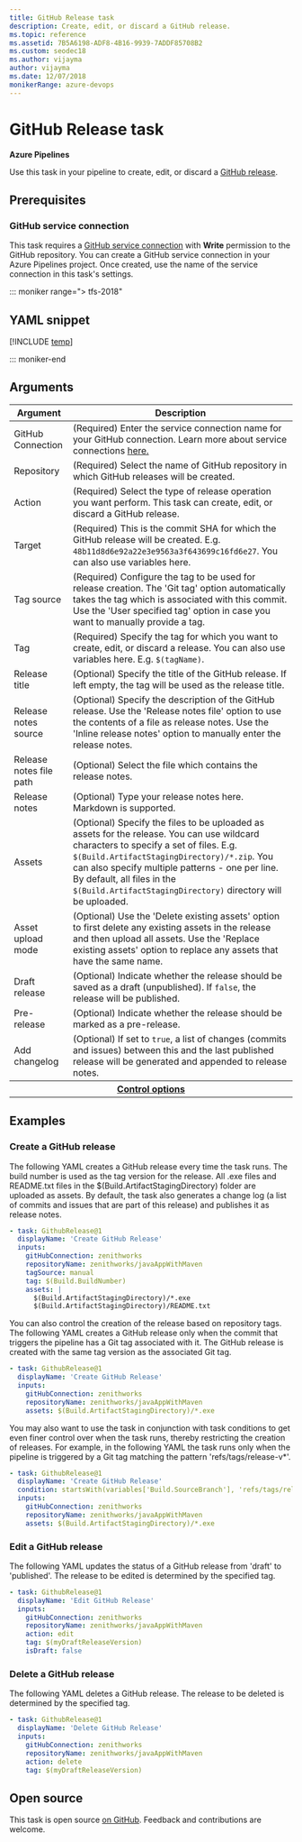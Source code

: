 ```yaml
---
title: GitHub Release task
description: Create, edit, or discard a GitHub release.
ms.topic: reference
ms.assetid: 7B5A6198-ADF8-4B16-9939-7ADDF85708B2
ms.custom: seodec18
ms.author: vijayma
author: vijayma
ms.date: 12/07/2018
monikerRange: azure-devops
---
```


# GitHub Release task

**Azure Pipelines**

Use this task in your pipeline to create, edit, or discard a [GitHub release](https://help.github.com/categories/releases/).

## Prerequisites

### GitHub service connection
This task requires a [GitHub service connection](../../library/service-endpoints.md#github-service-connection) with **Write** permission to the GitHub repository. You can create a GitHub service connection in your Azure Pipelines project. Once created, use the name of the service connection in this task's settings.

::: moniker range="> tfs-2018"

## YAML snippet

[!INCLUDE [temp](../includes/yaml/GitHubReleaseV0.md)]

::: moniker-end

## Arguments

<table><thead><tr><th>Argument</th><th>Description</th></tr></thead>
<tr><td>GitHub Connection</td><td>(Required) Enter the service connection name for your GitHub connection. Learn more about service connections <a href="/azure/devops/pipelines/library/service-endpoints" data-raw-source="[here.](../../library/service-endpoints.md)">here.</a></td></tr>
<tr><td>Repository</td><td>(Required) Select the name of GitHub repository in which GitHub releases will be created.</td></tr>
<tr><td>Action</td><td>(Required) Select the type of release operation you want perform. This task can create, edit, or discard a GitHub release.</td></tr>
<tr><td>Target</td><td>(Required) This is the commit SHA for which the GitHub release will be created. E.g. <code>48b11d8d6e92a22e3e9563a3f643699c16fd6e27</code>. You can also use variables here.</td></tr>
<tr><td>Tag source</td><td>(Required) Configure the tag to be used for release creation. The &#39;Git tag&#39; option automatically takes the tag which is associated with this commit. Use the &#39;User specified tag&#39; option in case you want to manually provide a tag.</td></tr>
<tr><td>Tag</td><td>(Required) Specify the tag for which you want to create, edit, or discard a release. You can also use variables here. E.g. <code>$(tagName)</code>.</td></tr>
<tr><td>Release title</td><td>(Optional) Specify the title of the GitHub release. If left empty, the tag will be used as the release title.</td></tr>
<tr><td>Release notes source</td><td>(Optional) Specify the description of the GitHub release. Use the &#39;Release notes file&#39; option to use the contents of a file as release notes. Use the &#39;Inline release notes&#39; option to manually enter the release notes.</td></tr>
<tr><td>Release notes file path</td><td>(Optional) Select the file which contains the release notes.</td></tr>
<tr><td>Release notes</td><td>(Optional) Type your release notes here. Markdown is supported.</td></tr>
<tr><td>Assets</td><td>(Optional) Specify the files to be uploaded as assets for the release. You can use wildcard characters to specify a set of files. E.g. <code>$(Build.ArtifactStagingDirectory)/*.zip</code>. You can also specify multiple patterns - one per line. By default, all files in the <code>$(Build.ArtifactStagingDirectory)</code> directory will be uploaded.</td></tr>
<tr><td>Asset upload mode</td><td>(Optional) Use the &#39;Delete existing assets&#39; option to first delete any existing assets in the release and then upload all assets. Use the &#39;Replace existing assets&#39; option to replace any assets that have the same name.</td></tr>
<tr><td>Draft release</td><td>(Optional) Indicate whether the release should be saved as a draft (unpublished). If <code>false</code>, the release will be published.</td></tr>
<tr><td>Pre-release</td><td>(Optional) Indicate whether the release should be marked as a pre-release.</td></tr>
<tr><td>Add changelog</td><td>(Optional) If set to <code>true</code>, a list of changes (commits and issues) between this and the last published release will be generated and appended to release notes.</td></tr>


<tr>
<th style="text-align: center" colspan="2"><a href="~/pipelines/process/tasks.md#controloptions" data-raw-source="[Control options](../../process/tasks.md#controloptions)">Control options</a></th>
</tr>

</table>

## Examples

### Create a GitHub release

The following YAML creates a GitHub release every time the task runs. The build number is used as the tag version for the release. All .exe files and README.txt files in the $(Build.ArtifactStagingDirectory) folder are uploaded as assets. By default, the task also generates a change log (a list of commits and issues that are part of this release) and publishes it as release notes.

```YAML
- task: GithubRelease@1 
  displayName: 'Create GitHub Release'      
  inputs:
    gitHubConnection: zenithworks
    repositoryName: zenithworks/javaAppWithMaven
    tagSource: manual
    tag: $(Build.BuildNumber)      
    assets: |
      $(Build.ArtifactStagingDirectory)/*.exe
      $(Build.ArtifactStagingDirectory)/README.txt
```

You can also control the creation of the release based on repository tags. The following YAML creates a GitHub release only when the commit that triggers the pipeline has a Git tag associated with it. The GitHub release is created with the same tag version as the associated Git tag.

```YAML
- task: GithubRelease@1 
  displayName: 'Create GitHub Release'      
  inputs:
    gitHubConnection: zenithworks
    repositoryName: zenithworks/javaAppWithMaven           
    assets: $(Build.ArtifactStagingDirectory)/*.exe
```

You may also want to use the task in conjunction with task conditions to get even finer control over when the task runs, thereby restricting the creation of releases. For example, in the following YAML the task runs only when the pipeline is triggered by a Git tag matching the pattern 'refs/tags/release-v*'.

```YAML
- task: GithubRelease@1 
  displayName: 'Create GitHub Release'   
  condition: startsWith(variables['Build.SourceBranch'], 'refs/tags/release-v')   
  inputs:
    gitHubConnection: zenithworks
    repositoryName: zenithworks/javaAppWithMaven           
    assets: $(Build.ArtifactStagingDirectory)/*.exe
```

### Edit a GitHub release

The following YAML updates the status of a GitHub release from 'draft' to 'published'. The release to be edited is determined by the specified tag.

```YAML
- task: GithubRelease@1
  displayName: 'Edit GitHub Release'
  inputs:
    gitHubConnection: zenithworks
    repositoryName: zenithworks/javaAppWithMaven
    action: edit
    tag: $(myDraftReleaseVersion)
    isDraft: false
```

### Delete a GitHub release

The following YAML deletes a GitHub release. The release to be deleted is determined by the specified tag.

```YAML
- task: GithubRelease@1
  displayName: 'Delete GitHub Release'
  inputs:
    gitHubConnection: zenithworks
    repositoryName: zenithworks/javaAppWithMaven
    action: delete
    tag: $(myDraftReleaseVersion)
```

## Open source

This task is open source [on GitHub](https://github.com/Microsoft/azure-pipelines-tasks). Feedback and contributions are welcome.
